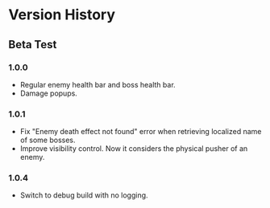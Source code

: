 # Version History



## Beta Test

### 1.0.0

- Regular enemy health bar and boss health bar.
- Damage popups.



### 1.0.1

- Fix "Enemy death effect not found" error when retrieving localized name of some bosses.
- Improve visibility control. Now it considers the physical pusher of an enemy.



### 1.0.4

- Switch to debug build with no logging.
